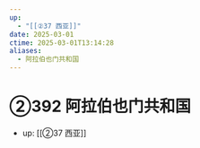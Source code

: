 ```yaml
---
up:
  - "[[②37 西亚]]"
date: 2025-03-01
ctime: 2025-03-01T13:14:28
aliases:
  - 阿拉伯也门共和国
---
```


# ②392 阿拉伯也门共和国

- up: [[②37 西亚]]

